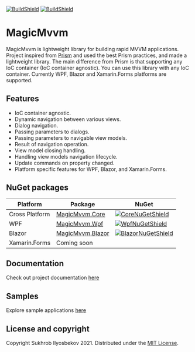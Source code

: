 [![BuildShield](https://github.com/suxrobGM/MagicMvvm/actions/workflows/dotnet.yml/badge.svg)](https://github.com/suxrobGM/MagicMvvm/actions/workflows/dotnet.yml)
[![BuildShield](https://github.com/suxrobGM/MagicMvvm/actions/workflows/publish.yml/badge.svg)](https://github.com/suxrobGM/MagicMvvm/actions/workflows/publish.yml)

# MagicMvvm
MagicMvvm is lightweight library for building rapid MVVM applications. Project inspired from [Prism](https://github.com/PrismLibrary/Prism) and used the best Prism practices, and made a lightweight library. The main difference from Prism is that supporting any IoC container (IoC container agnostic). You can use this library with any IoC container.
Currently WPF, Blazor and Xamarin.Forms platforms are supported.

## Features
* IoC container agnostic.
* Dynamic navigation between various views.
* Dialog navigation.
* Passing parameters to dialogs.
* Passing parameters to navigable view models.
* Result of navigation operation.
* View model closing handling.
* Handling view models navigation lifecycle.
* Update commands on property changed.
* Platform specific features for WPF, Blazor, and Xamarin.Forms.

## NuGet packages

| Platform | Package | NuGet |
| -------- | ------- | ------- |
| Cross Platform | [MagicMvvm.Core][CoreNuGet] | [![CoreNuGetShield]][CoreNuGet] |
| WPF | [MagicMvvm.Wpf][WpfNuGet] | [![WpfNuGetShield]][WpfNuGet] |
| Blazor | [MagicMvvm.Blazor][BlazorNuGet] | [![BlazorNuGetShield]][BlazorNuGet]  |
| Xamarin.Forms | Coming soon |  |


## Documentation
Check out project documentation [here](https://github.com/suxrobGM/MagicMvvm/wiki)

## Samples
Explore sample applications [here](https://github.com/suxrobGM/MagicMvvm/tree/main/samples)


## License and copyright
Copyright Sukhrob Ilyosbekov 2021. Distributed under the [MIT License](https://github.com/suxrobGM/MagicMvvm/blob/main/LICENSE).


[CoreNuGet]: https://www.nuget.org/packages/MagicMvvm.Core/
[WpfNuGet]: https://www.nuget.org/packages/MagicMvvm.Wpf/
[BlazorNuGet]: https://www.nuget.org/packages/MagicMvvm.Blazor/
[CoreNuGetShield]: https://img.shields.io/nuget/vpre/MagicMvvm.Core.svg
[WpfNuGetShield]: https://img.shields.io/nuget/vpre/MagicMvvm.Wpf.svg
[BlazorNuGetShield]: https://img.shields.io/nuget/vpre/MagicMvvm.Blazor.svg

